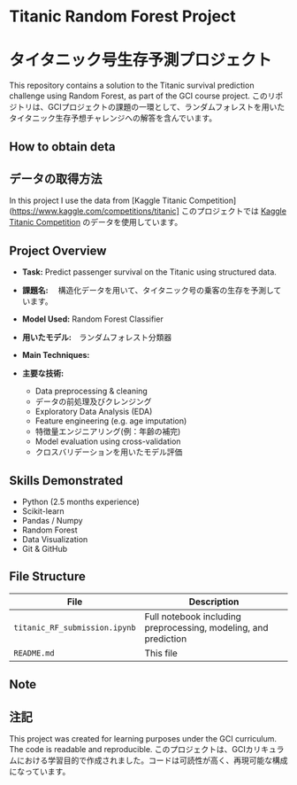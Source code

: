 # Titanic Random Forest Project　
# タイタニック号生存予測プロジェクト
This repository contains a solution to the Titanic survival prediction challenge using Random Forest, as part of the GCI course project.
このリポジトリは、GCIプロジェクトの課題の一環として、ランダムフォレストを用いたタイタニック生存予想チャレンジへの解答を含んでいます。

## How to obtain deta
## データの取得方法
In this project I use the data from [Kaggle Titanic Competition](https://www.kaggle.com/competitions/titanic]
このプロジェクトでは [Kaggle Titanic Competition](https://www.kaggle.com/competitions/titanic) のデータを使用しています。


## Project Overview
- **Task:** Predict passenger survival on the Titanic using structured data.
- **課題名:** 　構造化データを用いて、タイタニック号の乗客の生存を予測しています。
  
- **Model Used:** Random Forest Classifier
- **用いたモデル:**　ランダムフォレスト分類器
  
- **Main Techniques:**
- **主要な技術:**
  - Data preprocessing & cleaning
  - データの前処理及びクレンジング
  - Exploratory Data Analysis (EDA)
  - Feature engineering (e.g. age imputation)
  - 特徴量エンジニアリング(例：年齢の補完)
  - Model evaluation using cross-validation
  - クロスバリデーションを用いたモデル評価

 ## Skills Demonstrated
- Python (2.5 months experience)
- Scikit-learn
- Pandas / Numpy
- Random Forest
- Data Visualization
- Git & GitHub

##  File Structure

| File | Description |
|------|-------------|
| `titanic_RF_submission.ipynb` | Full notebook including preprocessing, modeling, and prediction |
| `README.md` | This file |

##  Note
## 注記
This project was created for learning purposes under the GCI curriculum. The code is readable and reproducible.
このプロジェクトは、GCIカリキュラムにおける学習目的で作成されました。コードは可読性が高く、再現可能な構成になっています。
